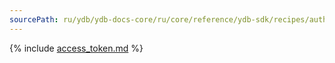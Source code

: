 ```yaml
---
sourcePath: ru/ydb/ydb-docs-core/ru/core/reference/ydb-sdk/recipes/auth/access_token.md
---
```


{% include [access_token.md](_includes/access_token.md) %}


